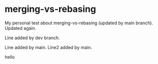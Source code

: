 # merging-vs-rebasing
My personal test about merging-vs-rebasing (updated by main branch). Updated again.

Line added by dev branch.





Line added by main.
Line2 added by main.

hello


